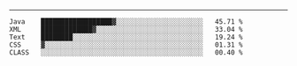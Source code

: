 ---

<!--START_SECTION:waka-->
```text
Java    ██████████████████▓░░░░░░░░░░░░░░░░░░░░░░   45.71 % 
XML     █████████████▓░░░░░░░░░░░░░░░░░░░░░░░░░░░   33.04 % 
Text    ████████░░░░░░░░░░░░░░░░░░░░░░░░░░░░░░░░░   19.24 % 
CSS     ▓░░░░░░░░░░░░░░░░░░░░░░░░░░░░░░░░░░░░░░░░   01.31 % 
CLASS   ░░░░░░░░░░░░░░░░░░░░░░░░░░░░░░░░░░░░░░░░░   00.40 % 
```
<!--END_SECTION:waka-->


[linkedin]: https://www.linkedin.com/in/mohamed-elh/

